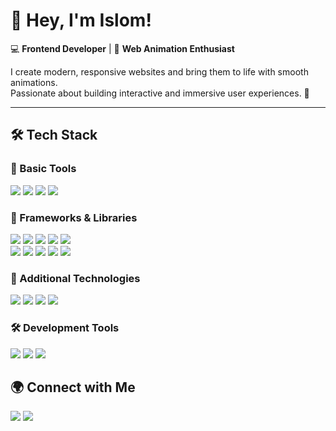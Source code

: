 <!-- 🎨 БАННЕР -->


# 👋 Hey, I'm Islom!  
💻 **Frontend Developer** | 🎨 **Web Animation Enthusiast**  

I create modern, responsive websites and bring them to life with smooth animations.  
Passionate about building interactive and immersive user experiences. 🚀  

---

## 🛠 **Tech Stack**
### 🔹 Basic Tools  
<img src="https://img.shields.io/badge/HTML-%23E44D26.svg?logo=html5&logoColor=white&style=for-the-badge"/>  <img src="https://img.shields.io/badge/CSS-1572B6?logo=css3&logoColor=fff&style=for-the-badge"/>  <img src="https://img.shields.io/badge/Sass-CC6699?logo=sass&logoColor=fff&style=for-the-badge"/>  <img src="https://img.shields.io/badge/JavaScript-F7DF1E?logo=javascript&logoColor=000&style=for-the-badge"/>  

### 🚀 Frameworks & Libraries  
<img src="https://img.shields.io/badge/React-%2320232a.svg?logo=react&logoColor=%2361DAFB&style=for-the-badge"/>  <img src="https://img.shields.io/badge/Three.js-000?logo=threedotjs&logoColor=fff&style=for-the-badge"/>  <img src="https://img.shields.io/badge/Swiper.js-6332F6?logo=swiper&logoColor=fff&style=for-the-badge"/>  <img src="https://custom-icon-badges.demolab.com/badge/Gsap-000.svg?logo=gsap&logoColor=&style=for-the-badge"/>  <img src="https://custom-icon-badges.demolab.com/badge/Fancyapps-white.svg?logo=fancybox&logoColor=&style=for-the-badge"/>  
<img src="https://custom-icon-badges.demolab.com/badge/Photo Sphere Viewer-039be5.svg?logo=photo-sphere-viewer&logoColor=&style=for-the-badge"/>  <img src="https://img.shields.io/badge/Tailwind%20CSS-%2338B2AC.svg?logo=tailwind-css&logoColor=white&style=for-the-badge"/>  <img src="https://img.shields.io/badge/Bootstrap-7952B3?logo=bootstrap&logoColor=fff&style=for-the-badge"/>  <img src="https://img.shields.io/badge/UIkit-2396F3?logo=UIkit&logoColor=fff&style=for-the-badge"/>  <img src="https://custom-icon-badges.demolab.com/badge/Preline%20UI-black.svg?logo=preline-ui&logoColor=&style=for-the-badge"/>  

### 🔧 Additional Technologies  
<img src="https://img.shields.io/badge/Gulp-000?logo=gulp&logoColor=CF4647&style=for-the-badge"/>  <img src="https://img.shields.io/badge/WordPress-%2321759B.svg?logo=wordpress&logoColor=white&style=for-the-badge"/>   <img src="https://img.shields.io/badge/AWS-%23FF9900.svg?logo=amazon-web-services&logoColor=white&style=for-the-badge"/>  <img src="https://img.shields.io/badge/Netlify-%23000000.svg?logo=netlify&logoColor=&style=for-the-badge"/>

### 🛠 Development Tools  
<img src="https://custom-icon-badges.demolab.com/badge/Visual%20Studio%20Code-0078d7.svg?logo=vsc&logoColor=white&style=for-the-badge"/>  <img src="https://img.shields.io/badge/WebStorm-000?logo=webstorm&logoColor=fff&style=for-the-badge"/>  <img src="https://img.shields.io/badge/Figma-F24E1E?logo=figma&logoColor=white&style=for-the-badge"/>  

## 🌍 **Connect with Me**
  <a href="https://www.linkedin.com/in/islomkarimov/"><img src="https://custom-icon-badges.demolab.com/badge/LinkedIn-0A66C2?logo=linkedin-white&logoColor=fff&style=for-the-badge" /></a>
  <a href="https://t.me/ryuujjii"><img src="https://img.shields.io/badge/Telegram-2CA5E0?logo=telegram&logoColor=white&style=for-the-badge" /></a>
